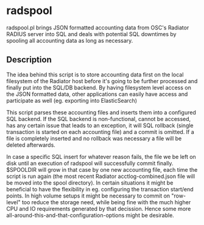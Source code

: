 # radspool
radspool.pl brings JSON formatted accounting data from OSC's Radiator RADIUS server into SQL and deals with potential SQL downtimes by spooling all accounting data as long as necessary.

## Description
The idea behind this script is to store accounting data first on the local filesystem of the Radiator host before it's going to be further processed and finally put into the SQL/DB backend. By having filesystem level access on the JSON formatted data, other applications can easily have access and participate as well (eg. exporting into ElasticSearch)

This script parses these accounting files and inserts them into a configured SQL backend. If the SQL backend is non-functional, cannot be accessed, has any certain issue that leads to an exception, it will SQL rollback (single transaction is started on each accounting file) and a commit is omitted. If a file is completely inserted and no rollback was necessary a file will be deleted afterwards.

In case a specific SQL insert for whatever reason fails, the file we be left on disk until an execution of radspool will successfully commit finally. $SPOOLDIR will grow in that case by one new accounting file, each time the script is run again (the most recent Radiator acctlog-combined.json file will be moved into the spool directory). In certain situations it might be beneficial to have the flexibility in eg. configuring the transaction start/end points. In high volume setups it might be necessary to commit on "row-level" too reduce the storage need, while being fine with the much higher CPU and IO requirements generated by that decission. Hence some more all-around-this-and-that-configuration-options might be desirable.
